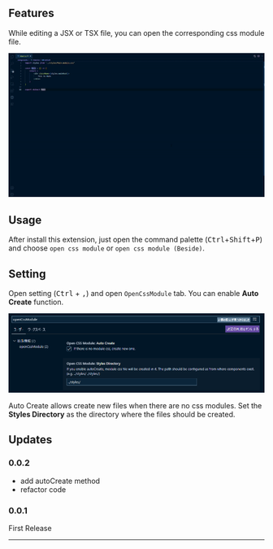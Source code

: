 ## Features

While editing a JSX or TSX file, you can open the corresponding css module file.

![openCssModuleDemo](imgs/openCssModuleDemo.gif)

## Usage

After install this extension, just open the command palette (<kbd>Ctrl</kbd>+<kbd>Shift</kbd>+<kbd>P</kbd>) and choose `open css module` or `open css module (Beside)`.

## Setting

Open setting (<kbd>Ctrl</kbd> + <kbd>,</kbd>) and open `OpenCssModule` tab.
You can enable **Auto Create** function.

![autoCreate](imgs/autoCreate.png)

Auto Create allows create new files when there are no css modules.
Set the **Styles Directory** as the directory where the files should be created.

## Updates

### 0.0.2

- add autoCreate method
- refactor code


### 0.0.1

First Release

-----------------------------------------------------------------------------------------------------------